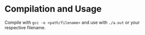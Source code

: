 # Compilation and Usage

Compile with `gcc -o <path/filename>` and use with `./a.out` or your respective
filename.
